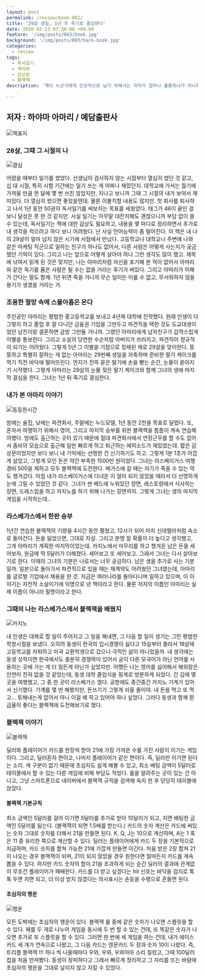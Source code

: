 ```yaml
---
layout: post
permalink: /review/book-001/
title: '29살 생일, 1년 후 죽기로 결심하다'
date: 2020-02-23 07:30:00 +09:00
feature: '/img/posts/003/book.jpg'
background: '/img/posts/003/back-book.jpg'
categories:
  - review
tags:
  - 독서일기
  - 책리뷰
  - 감상문
  - 블랙잭
description: '책이 누군가에게 인상적으로 남기 위해서는 저자가 얼마나 훌륭하냐가 아니라 책을 만나는 타이밍이 중요하다고 생각한다. 내가 이 책을 접한 건 28살, 백수, 그리고, 라스베가스에서 블랙잭을 배우고 돌아왔을 때였다.'

---
```


## 저자 : 하야마 아마리 / 예담출판사

![책표지](/img/posts/003/book.jpg)

### 28살, 그때 그 시절의 나

![결심](/img/posts/003/review.jpg)

어렸을 때부터 일기를 썼었다. 선생님이 검사하지 않는 시점부터 열심히 썼던 것 같고, 십 대 시절, 특히 시험 기간에는 일기 쓰는 게 어찌나 재밌던지. 대학교에 가서는 월기에 가까울 만큼 한 달에 몇 번 쓰진 않았지만, 지나고 보니까 그때 그 시절의 내가 보여서 재미있다. 더 열심히 썼으면 좋았을텐데. 물론 이불킥할 내용도 많지만. 첫 회사를 퇴사하고 나서 1년 동안 50권의 독서일기를 써보자는 목표를 세웠었다. 태그가 46이 끝인 걸 보니 달성은 못 한 것 같지만. 사실 일기는 아무말 대잔치해도 괜찮으니까 부담 없이 쓸 수 있는데, 독서일기는 책에 대한 감상도 필요하고, 내용을 몇 마디로 정리하면서 추가로 내 생각을 적으려고 하다 보니 어려웠다. 난 사실 언어능력이 좀 떨어진다. 이 책은 내 나이 29살이 얼마 남지 않은 시기에 서점에서 만났다. 고등학교나 대학교나 주변에 나와 같은 마케팅 직군으로 일하는 친구가 하나도 없어서, 다른 사람은 어떻게 사는지가 궁금했던 기억이 있다. 그리고 나는 앞으로 어떻게 살아야 하나 그런 생각도 많이 했고. 제목에 낚여서 읽게 된 것은 맞지만, 나는 아마리처럼 자신을 포기해 본 적이 없어서 아마리와 같은 독기를 품은 사람은 될 수는 없을 거라는 후기가 써있다. 그리고 아마리가 이해가 간다는 말도 함께. 1년 뒤면 죽을 거니까 무슨 일이든 미룰 수 없고, 무서워하지 않을 용기가 생겼을 거라는 거.

### 조용한 절망 속에 스물아홉은 온다

주인공인 아마리는 평범한 중고등학교를 보내고 4년제 대학에 진학했다. 원래 인생이 다 그렇지 하고 졸업 후 잘 다니던 금융권 기업을 그만두고 파견직을 택한 것도 도교대생이었던 남친이랑 결혼하면 금방 그만둘 거니까. 그랬던 아마리에게 남자친구가 갑작스럽게 이별을 통보한다. 그리고 소설의 당연한 수순처럼 아버지가 쓰러지고, 파견직이 정규직이 되기는 어려웠다. 그렇게 5년 그 이별을 기점으로 정체된 채로 29살을 맞이한다. 뚱뚱하고 특별히 잘하는 게 없는 아마리는 29번째 생일을 자축하며 준비한 딸기 케이크를 먹기 직전 바닥에 떨어뜨린다. 먼지가 잔뜩 묻은 딸기에 손을 뻗는 순간, 눈물이 쏟아지기 시작했다. 그렇게 아마리는 29살의 눈물 젖은 딸기 케이크와 함께 그녀의 생애 마지막 결심을 한다. 그녀는 1년 뒤 죽기로 결심한다. 

### 내가 본 아마리 이야기

![동등한시간](/img/posts/003/time.jpg)

밤에는 술집, 낮에는 파견회사, 주말에는 누드모델, 1년 동안 2천을 목표로 달렸다. 또, 혼자서 여행하기 위해서 영어, 그리고 마지막 승부를 위한 블랙잭을 틈틈이 계속 연습해야했다. 밤에도 출근하는 곳이 있기 때문에 절대 파견회사에서 연장근무를 할 수도 없어서 좀비의 모습으로 출근해 일만 빠르게 하고 퇴근하는 에피소드가 재밌었는데. 짧은 감상문이었지만 보다 보니 내 기억에는 선명한 건 신기하기도 하고. 그렇게 1분 1초가 아깝게 살았고, 그렇게 모인 돈은 약간 부족한 1500만 원이었다. 그녀는 라스베이거스 여행경비 500을 제하고 모두 블랙잭에 도전한다. 베가스에 갈 때는 자기가 죽을 수 있는 약도 챙겨갔다. 마침 내가 라스베이거스에 다녀온 지 얼마 되지 않았을 때라서 더 선명하게 눈에 그릴 수 있었던 것 같다. 그녀가 썬 베드에 누워있던 장면, 레스토랑에서 식사하는 장면, 드레스업을 하고 카지노를 하기 위해 나가는 장면까지. 그렇게 그녀는 생의 마지막 게임을 시작하는데..

### 라스베가스에서 한판 승부

1년간 연습한 블랙잭의 기량을 4시간 동안 펼쳤고, 12시가 되어 마치 신데렐라처럼 숙소로 돌아간다. 돈을 잃었으면, 그대로 자살. 그리고 분명 질 확률이 더 높다고 생각했고, 그게 아마리가 계획한 마지막이었는데. 카지노에서 마무리를 하고 챙겨온 남은 돈을 세어보자, 원금에 딱 5달러가 더해졌다. 세어보고 또 세어보고. 그래서 그녀는 다시 살아보기로 한다. 이때의 그녀의 기분은 나로서는 너무 궁금하다. 남은 생을 추가로 사는 기분일까. 일본으로 돌아가서 파견직으로 있을 때는 재계약도 어려웠던 그녀였는데, 아마리를 글로벌 기업에서 채용을 한 것. 지금은 여러나라를 돌아다니며 일하고 있으며, 이 이야기는 자전적 소설이기에 익명으로 낸 책이라고 한다. 물론 저자의 이름인 아마리는 실제 이름이 아니라 필명이라고 한다.

### 그때의 나는 라스베가스에서 블랙잭을 배웠지

![카지노](/img/posts/003/casino.jpg)

내 인생은 대체로 할 일이 주어지고 그 일을 해내면, 그 다음 할 일이 생기는 그런 평범한 학창시절을 보냈다. 오히려 동생이 한국의 입시경쟁이 싫다고 15살부터 졸라서 18살에 고등학교를 자퇴하고 미국 교환학생으로 갔으니 극적인 삶이 아니었을까. 내 생각에는 동생 성적이면 한국에서도 충분히 경쟁력이 있어서 굳이 다른 모국어가 아닌 언어를 사용하는 곳에 가는 게 더 힘든게 아닌가 싶었지만. 어쨌든 나는 영어를 싫어해서 해외랑은 인연이 전혀 없을 것 같았는데, 동생 대학 졸업식을 핑계로 방문하게 되었다. 간 김에 몇 곳을 여행했고, 그 중 한 곳이 라스베가스 였다. 공항에도 중간중간 카지노 기계가 있어서 신기했다. 기계를 몇 번 해봤지만, 돈쓰기가 그렇게 쉬울 줄이야. 내 돈을 먹고 또 먹고... 토해내는게 없어서 아니 이걸 왜 하고 있어야 하나 싶었다. 그러다 동생과 함께 환급율이 좋다는 블랙잭에 도전해보기로 했다. 

### 블랙잭 이야기

![블랙잭](/img/posts/003/playingcard.jpeg)

딜러와 플레이어가 카드를 한장씩 받아 21에 가장 가까운 수를 가진 사람이 이기는 게임이다. 그리고, 딜러혼자 편이고, 나머지 플레이어가 같은 편이다. 즉, 딜러만 이기면 된다는 소리. 색 구분이 없기 때문에 초심자도 쉽게 해볼 수 있고, 최소 배팅 금액이 5달러로 테이블에서 할 수 있는 다른 게임에 비해 부담도 적었다. 룰을 알려주는 곳이 있는 건 아니고, 그냥 스마트폰으로 네이버에서 블랙잭 규칙을 검색해 숙지 한 후 당당히 테이블에 앉았다. 

#### 블랙잭 기본규칙

최소 금액인 5달러를 걸어 이기면 5달러를 추가로 받아 10달러가 되고, 지면 배팅한 금액인 5달러를 잃는다. (블랙잭이 되면 1.5배를 받는다.) 카드의 숫자 계산은 카드에 써있는 숫자 그대로 숫자를 더해서 21을 만들면 된다. K, Q, J는 10으로 계산하며, A는 1 혹은 11 중 유리한 쪽으로 계산할 수 있다. 딜러는 플레이어에게 카드 두 장을 기본적으로 지급하며, 카드 숫자를 합쳐 가능한 21에 가깝게 만들면 이긴다. 처음 받은 2장 합쳐 21이 나오는 경우 블랙잭이 되며, 21이 되지 않았을 경우 원한다면 얼마든지 카드를 계속 뽑을 수 있다. 하지만 카드 숫자의 합이 21을 초과하게 되는 순간 딜러의 결과에 관계없이 무조건 플레이어가 패배한다. 카드를 더 받고 싶겠다는 hit 신호는 바닥을 검지로 톡톡 두면 치면 되고, 더 이상 받지 않겠다는 의사표시는 손등을 수평으로 흔들면 된다. 

#### 초심자의 행운

![행운](/img/posts/003/luck.jpg)

모든 도박에는 초심자의 행운이 있다. 블랙잭 룰 중에 같은 숫자가 나오면 스플릿을 할 수 있다. 패를 두 개로 나누어 게임을 동시에 두 번 할 수 있는 건데, 또 똑같은 숫자가 나오면 추가로 또 스플릿을 할 수 있다. 그러면 한 번에 세 게임을 하는 건데, 내가 에이스 카드 세 개가 연속으로 나왔고, 그 다음 카드는 영문카드 두 장과 숫자 10이 나왔다. 즉, 트리플 블랙잭 !!! 하나 씩 나올때마다 우와, 우와, 우와아아 소리 질렀고, 그때 100달러 칩을 처음 만져봤다. 동생이 창피하다고 그래서 빠르게 정리하고 그 자리를 뜨는 바람에 초심자의 행운을 그대로 날리지 않고 지킬 수 있었다.

